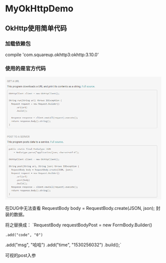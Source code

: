 # MyOkHttpDemo
OkHttp使用简单代码
---

### 加载依赖包
compile 'com.squareup.okhttp3:okhttp:3.10.0'

### 使用的是官方代码
![官方代码截图](https://github.com/think-ing/MyOkHttpDemo/blob/master/qwesd.png)

  在DUG中无法查看
  RequestBody body = RequestBody.create(JSON, json);
  封装的数据。

  将之替换成：
  `RequestBody requestBodyPost = new FormBody.Builder()
    
    .add("code", "0")
  .add("msg", "哈哈")
  .add("time", "1530256032")
  .build();`
 
  可视的post入参
